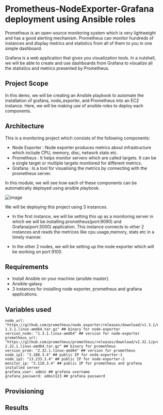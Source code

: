 # Prometheus-NodeExporter-Grafana deployment using Ansible roles

Prometheus is an open-source monitoring system which is very lightweight and has a good alerting mechanism. Prometheus can monitor hundreds of instances and display metrics and statistics from all of them to you in one simple dashboard. 

Grafana is a web application that gives you visualization tools. In a nutshell, we will be able to create and use dashboards from Grafana to visualize all the statistics and metrics presented by Prometheus.

## Project Scope

In this demo, we will be creating an Ansible playbook to automate the installation of grafana, node_exporter, and Prometheus into an EC2 instance. Here, we will be making use of ansible roles to deploy each components.

## Architecture

This is a monitoring project which consists of the following components:

- Node Exporter : Node exporter produces metrics about infrastructure which include CPU, memory, disc, network stats etc.
- Prometheus : It helps monitor servers which are called targets. It can be a single target or multiple targets monitored for different metrics.
- Grafana : Is a tool for visualising the metrics by connecting with the prometheus server.

In this module, we will see how each of these components can be automatically deployed using ansible playbook.

![image](https://user-images.githubusercontent.com/93197553/148266068-81e63e4f-744e-4bf1-9dde-734486b7ecb4.png)

We will be deploying this project using 3 instances.

- In the first instance, we will be setting this up as a monitoring server in which we will be installing prometheus(port:9090) and Grafana(port:3000) application. This instance connects to other 2 instances and reads the metrices like cpu usage,memory, stats etc in a timely manner.

- In the other 2 nodes, we will be setting up the node exporter which will be working on port 9100.

## Requirements

- Install Ansible on your machine (ansible master).
- Ansible-galaxy
- 3 instances for installing node exporter, prometheus and grafana applications.

## Variables used

```
node_url: "https://github.com/prometheus/node_exporter/releases/download/v1.3.1/node_exporter-1.3.1.linux-amd64.tar.gz" ## binary for node-exporter
version_node: "1.3.1.linux-amd64" ## version for node-exporter
prometheus_url: "https://github.com/prometheus/prometheus/releases/download/v2.32.1/prometheus-2.32.1.linux-amd64.tar.gz" ## binary for prometheus
version_prom: "2.32.1.linux-amd64" ## version for prometheus
node_ip1: "3.108.3.4" ## public IP for node-exporter-1
node_ip2: "13.233.3.4" ## public IP for node-exporter-2
monitor_ip: "3.110.3.4" ## public IP for prometheus and grafana installed server
grafana_user: admin ## grafana username
grafana_password: admin123 ## grafana password

```

## Provisioning


## Results




